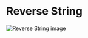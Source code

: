 # Reverse String
![Reverse String image](https://github.com/Mitrixlance/Analisis_Puzzle/blob/master/images/reverseString.png)
